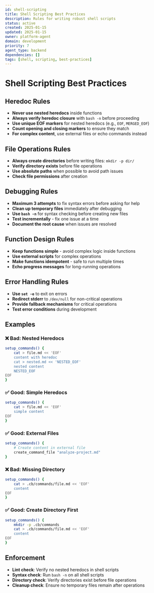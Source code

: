 ```yaml
---
id: shell-scripting
title: Shell Scripting Best Practices
description: Rules for writing robust shell scripts
status: active
created: 2025-01-15
updated: 2025-01-15
owner: platform-agent
domain: development
priority: 7
agent_type: backend
dependencies: []
tags: [shell, scripting, best-practices]
---
```


# Shell Scripting Best Practices

## Heredoc Rules
- **Never use nested heredocs** inside functions
- **Always verify heredoc closure** with `bash -n` before proceeding
- **Use unique EOF markers** for nested heredocs (e.g., `EOF`, `MERGED_EOF`)
- **Count opening and closing markers** to ensure they match
- **For complex content**, use external files or echo commands instead

## File Operations Rules
- **Always create directories** before writing files: `mkdir -p dir/`
- **Verify directory exists** before file operations
- **Use absolute paths** when possible to avoid path issues
- **Check file permissions** after creation

## Debugging Rules
- **Maximum 3 attempts** to fix syntax errors before asking for help
- **Clean up temporary files** immediately after debugging
- **Use `bash -n`** for syntax checking before creating new files
- **Test incrementally** - fix one issue at a time
- **Document the root cause** when issues are resolved

## Function Design Rules
- **Keep functions simple** - avoid complex logic inside functions
- **Use external scripts** for complex operations
- **Make functions idempotent** - safe to run multiple times
- **Echo progress messages** for long-running operations

## Error Handling Rules
- **Use `set -e`** to exit on errors
- **Redirect stderr** to `/dev/null` for non-critical operations
- **Provide fallback mechanisms** for critical operations
- **Test error conditions** during development

## Examples

### ❌ Bad: Nested Heredocs
```bash
setup_commands() {
    cat > file.md << 'EOF'
    content with heredoc
    cat > nested.md << 'NESTED_EOF'
    nested content
    NESTED_EOF
EOF
}
```

### ✅ Good: Simple Heredocs
```bash
setup_commands() {
    cat > file.md << 'EOF'
    simple content
EOF
}
```

### ✅ Good: External Files
```bash
setup_commands() {
    # Create content in external file
    create_command_file "analyze-project.md"
}
```

### ❌ Bad: Missing Directory
```bash
setup_commands() {
    cat > .cb/commands/file.md << 'EOF'
    content
EOF
}
```

### ✅ Good: Create Directory First
```bash
setup_commands() {
    mkdir -p .cb/commands
    cat > .cb/commands/file.md << 'EOF'
    content
EOF
}
```

## Enforcement
- **Lint check**: Verify no nested heredocs in shell scripts
- **Syntax check**: Run `bash -n` on all shell scripts
- **Directory check**: Verify directories exist before file operations
- **Cleanup check**: Ensure no temporary files remain after operations
